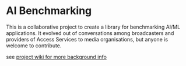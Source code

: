 
# AI Benchmarking
<!-- 
_One liner + link to confluence page_

_Screenshot of UI - optional_
 -->

This is a collaborative project to create a library for benchmarking AI/ML applications. It evolved out of conversations among broadcasters and providers of Access Services to media organisations, but anyone is welcome to contribute.

see [project wiki for more background info](https://github.com/ebu/ai-benchmarking-stt/wiki)



<!-- ## Setup

_stack - optional_

_How to build and run the code/app_

 

## Usage

 

## System Architecture

_High level overview of system architecture_

 

## Development env

 _How to run the development environment_

_Coding style convention ref optional, eg which linter to use_

_Linting, github pre-push hook - optional_

 ## Documentation 	
 There's a [docs](./docs) folder in this repository. 	

 [docs/adr](./docs/adr) contains [Architecture Decision Record](https://github.com/joelparkerhenderson/architecture_decision_record).	
 > An architectural decision record (ADR) is a document that captures an important architectural decision made along with its context and consequences.	
 We are using [this template for ADR](https://gist.github.com/iaincollins/92923cc2c309c2751aea6f1b34b31d95)

## Build

_How to run build_

 

## Tests

_How to carry out tests_

 

## Deployment

_How to deploy the code/app into test/staging/production_ -->
